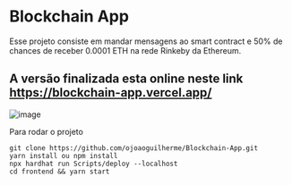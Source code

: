 # Blockchain App

Esse projeto consiste em mandar mensagens ao smart contract e 50% de chances de receber 0.0001 ETH na rede Rinkeby da Ethereum.

## A versão finalizada esta online neste link https://blockchain-app.vercel.app/

![image](https://user-images.githubusercontent.com/57265920/146457310-89c02ff4-cbc4-488d-a526-08e0be32a900.png)

Para rodar o projeto
```shell
git clone https://github.com/ojoaoguilherme/Blockchain-App.git
yarn install ou npm install
npx hardhat run Scripts/deploy --localhost
cd frontend && yarn start
```
